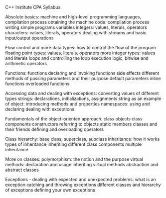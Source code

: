 C++ Institute CPA Syllabus

Absolute basics:
machine and high-level programming languages, compilation process
obtaining the machine code: compilation process
writing simple programs
variables
integers: values, literals, operators
characters: values, literals, operators
dealing with streams and basic input/output operations


Flow control and more data types:
how to control the flow of the program
floating point types: values, literals, operators
more integer types: values and literals
loops and controlling the loop execution
logic, bitwise and arithmetic operators


Functions:
functions
declaring and invoking functions
side effects
different methods of passing parameters and their purpose
default parameters
inline functions
overloaded functions


Accessing data and dealing with exceptions:
converting values of different types
strings: declarations, initializations, assignments
string as an example of object: introducing methods and properties
namespaces: using and declaring
dealing with exceptions


Fundamentals of the object-oriented approach:
class
objects
class components
constructors
referring to objects
static members
classes and their friends
defining and overloading operators


Class hierarchy:
base class, superclass, subclass
inheritance: how it works
types of inheritance
inheriting different class components
multiple inheritance


More on classes:
polymorphism: the notion and the purpose
virtual methods: declaration and usage
inheriting virtual methods
abstraction and abstract classes


Exceptions - dealing with expected and unexpected problems:
what is an exception
catching and throwing exceptions
different classes and hierarchy of exceptions
defining your own exceptions
